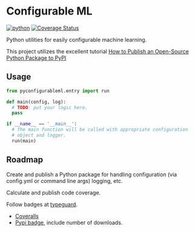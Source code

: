 # Configurable ML

[![python](https://github.com/dkmiller/pyconfigurableml/workflows/python/badge.svg)](https://github.com/dkmiller/pyconfigurableml/actions?query=workflow%3Apython)
[![Coverage Status](https://coveralls.io/repos/github/dkmiller/pyconfigurableml/badge.svg?branch=master)](https://coveralls.io/github/dkmiller/pyconfigurableml?branch=master)

Python utilities for easily configurable machine learning.

This project utilizes the excellent tutorial
[How to Publish an Open-Source Python Package to PyPI](https://realpython.com/pypi-publish-python-package/)

## Usage

```python
from pyconfigurableml.entry import run

def main(config, log):
  # TODO: put your logic here.
  pass

if __name__ == '__main__':
  # The main function will be called with appropriate configuration
  # object and logger.
  run(main)
```

## Roadmap

Create and publish a Python package for handling configuration (via config.yml
or command line args) logging, etc.

Calculate and publish code coverage.

Follow badges at [typeguard](https://github.com/agronholm/typeguard).

- [Coveralls](https://docs.coveralls.io/python)
- [Pypi badge](https://thomas-cokelaer.info/blog/2014/08/1013/), include
  number of downloads.
